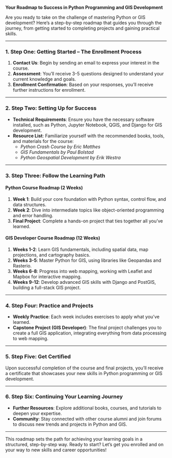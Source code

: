 **Your Roadmap to Success in Python Programming and GIS Development**

Are you ready to take on the challenge of mastering Python or GIS development? Here’s a step-by-step roadmap that guides you through the journey, from getting started to completing projects and gaining practical skills. 

---

### **1. Step One: Getting Started – The Enrollment Process**

1. **Contact Us**: Begin by sending an email to express your interest in the course.
2. **Assessment**: You’ll receive 3-5 questions designed to understand your current knowledge and goals.
3. **Enrollment Confirmation**: Based on your responses, you’ll receive further instructions for enrollment.

---

### **2. Step Two: Setting Up for Success**

- **Technical Requirements**: Ensure you have the necessary software installed, such as Python, Jupyter Notebook, QGIS, and Django for GIS development.
- **Resource List**: Familiarize yourself with the recommended books, tools, and materials for the course:
  - *Python Crash Course by Eric Matthes*
  - *GIS Fundamentals by Paul Bolstad*
  - *Python Geospatial Development by Erik Westra*

---

### **3. Step Three: Follow the Learning Path**

#### **Python Course Roadmap (2 Weeks)**

1. **Week 1**: Build your core foundation with Python syntax, control flow, and data structures.
2. **Week 2**: Dive into intermediate topics like object-oriented programming and error handling.
3. **Final Project**: Complete a hands-on project that ties together all you’ve learned.

#### **GIS Developer Course Roadmap (12 Weeks)**

1. **Weeks 1-2**: Learn GIS fundamentals, including spatial data, map projections, and cartography basics.
2. **Weeks 3-5**: Master Python for GIS, using libraries like Geopandas and Rasterio.
3. **Weeks 6-8**: Progress into web mapping, working with Leaflet and Mapbox for interactive mapping.
4. **Weeks 9-12**: Develop advanced GIS skills with Django and PostGIS, building a full-stack GIS project.

---

### **4. Step Four: Practice and Projects**

- **Weekly Practice**: Each week includes exercises to apply what you’ve learned.
- **Capstone Project (GIS Developer)**: The final project challenges you to create a full GIS application, integrating everything from data processing to web mapping.

---

### **5. Step Five: Get Certified**

Upon successful completion of the course and final projects, you’ll receive a certificate that showcases your new skills in Python programming or GIS development.

---

### **6. Step Six: Continuing Your Learning Journey**

- **Further Resources**: Explore additional books, courses, and tutorials to deepen your expertise.
- **Community**: Stay connected with other course alumni and join forums to discuss new trends and projects in Python and GIS.

---

This roadmap sets the path for achieving your learning goals in a structured, step-by-step way. Ready to start? Let’s get you enrolled and on your way to new skills and career opportunities!
